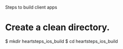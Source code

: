 Steps to build client apps
# Create a clean directory.
$ mkdir heartsteps_ios_build
$ cd heartsteps_ios_build
